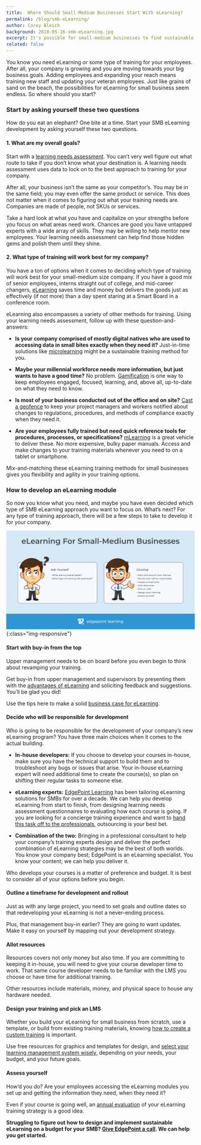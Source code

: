 ```yaml
---
title:  Where Should Small-Medium Businesses Start With eLearning?
permalink: /blog/smb-eLearning/
author: Corey Bleich
background: 2018-05-16-smb-eLearning.jpg
excerpt: It's possible for small-medium businesses to find sustainable and affordable eLearning solutions to train their employees. From assessment to ongoing audits, here's how to get started with eLearning for your SMB.
related: false
---
```


You know you need eLearning or some type of training for your employees. After all, your company is growing and you are moving towards your big business goals. Adding employees and expanding your reach means training new staff and updating your veteran employees. Just like grains of sand on the beach, the possibilities for eLearning for small business seem endless. So where should you start?

### Start by asking yourself these two questions

How do you eat an elephant? One bite at a time. Start your SMB eLearning development by asking yourself these two questions.

#### 1. What are my overall goals?

Start with a [learning needs assessment](http://www.edgepointlearning.com/blog/training-needs-analysis). You can’t very well figure out what route to take if you don’t know what your destination is. A learning needs assessment uses data to lock on to the best approach to training for your company.

After all, your business isn’t the same as your competitor’s. You may be in the same field; you may even offer the same product or service. This does not matter when it comes to figuring out what your training needs are. Companies are made of people, not SKUs or services.

Take a hard look at what you have and capitalize on your strengths before you focus on what areas need work. Chances are good you have untapped experts with a wide array of skills. They may be willing to help mentor new employees. Your learning needs assessment can help find those hidden gems and polish them until they shine.

#### 2. What type of training will work best for my company?

You have a ton of options when it comes to deciding which type of training will work best for your small-medium size company. If you have a good mix of senior employees, interns straight out of college, and mid-career changers, [eLearning](https://www.edgepointlearning.com/blog/advantages-of-elearning/) saves time and money but delivers the goods just as effectively (if not more) than a day spent staring at a Smart Board in a conference room.

eLearning also encompasses a variety of other methods for training. Using your learning needs assessment, follow up with these question-and-answers:

*  <strong>Is your company comprised of mostly digital natives who are used to accessing data in small bites exactly when they need it?</strong> Just-in-time solutions like [microlearning](https://www.edgepointlearning.com/blog/microlearning/) might be a sustainable training method for you.

*  <strong>Maybe your millennial workforce needs more information, but just wants to have a good time?</strong> No problem. [Gamification](https://www.edgepointlearning.com/blog/gamification-in-elearning/) is one way to keep employees engaged, focused, learning, and, above all, up-to-date on what they need to know.

*  <strong>Is most of your business conducted out of the office and on site?</strong> [Cast a geofence](https://www.edgepointlearning.com/blog/geofencing/) to keep your project managers and workers notified about changes to regulations, procedures, and methods of compliance exactly when they need it.

*  <strong>Are your employees fully trained but need quick reference tools for procedures, processes, or specifications?</strong> [mLearning](https://www.edgepointlearning.com/blog/what-is-mlearning/) is a great vehicle to deliver these. No more expensive, bulky paper manuals. Access and make changes to your training materials whenever you need to on a tablet or smartphone.

Mix-and-matching these eLearning training methods for small businesses gives you flexibility and agility in your training options.

### How to develop an eLearning module

So now you know what you need, and maybe you have even decided which type of SMB eLearning approach you want to focus on. What’s next? For any type of training approach, there will be a few steps to take to develop it for your company.

![eLearning For Small-Medium Businesses ](/assets/images/blog/smb-elearning-infographic.jpg "RESPONSIVE image"){:class="img-responsive"}

#### Start with buy-in from the top

Upper management needs to be on board before you even begin to think about revamping your training.

Get buy-in from upper management and supervisors by presenting them with the [advantages of eLearning](https://www.edgepointlearning.com/blog/business-case-for-elearning-development/) and soliciting feedback and suggestions. You’ll be glad you did!

Use the tips here to make a solid [business case for eLearning](https://www.edgepointlearning.com/blog/business-case-for-elearning-development/).

#### Decide who will be responsible for development

Who is going to be responsible for the development of your company’s new eLearning program? You have three main choices when it comes to the actual building.

*  <strong>In-house developers:</strong> If you choose to develop your courses in-house, make sure you have the technical support to build them and to troubleshoot any bugs or issues that arise. Your in-house eLearning expert will need additional time to create the course(s), so plan on shifting their regular tasks to someone else.

*  <strong>eLearning experts:</strong> [EdgePoint Learning](https://www.edgepointlearning.com/) has been tailoring eLearning solutions for SMBs for over a decade. We can help you develop eLearning from start to finish, from designing learning needs assessment questionnaires to evaluating how each course is going. If you are looking for a concierge training experience and want to [hand this task off to the professionals](https://www.edgepointlearning.com/blog/when-to-outsource-your-elearning/), outsourcing is your best bet.

*  <strong>Combination of the two:</strong> Bringing in a professional consultant to help your company’s training experts design and deliver the perfect combination of eLearning strategies may be the best of both worlds. You know your company best; EdgePoint is an eLearning specialist. You know your content; we can help you deliver it.

Who develops your courses is a matter of preference and budget. It is best to consider all of your options before you begin.

#### Outline a timeframe for development and rollout

Just as with any large project, you need to set goals and outline dates so that redeveloping your eLearning is not a never-ending process.

Plus, that management buy-in earlier? They are going to want updates. Make it easy on yourself by mapping out your development strategy.

#### Allot resources

Resources covers not only money but also time. If you are committing to keeping it in-house, you will need to give your course developer time to work. That same course developer needs to be familiar with the LMS you choose or have time for additional training.

Other resources include materials, money, and physical space to house any hardware needed.

#### Design your training and pick an LMS

Whether you build your eLearning for small business from scratch, use a template, or build from existing training materials, knowing [how to create a custom training](https://www.edgepointlearning.com/blog/how-to-create-your-custom-elearning-course-with-25-free-tools/) is important.

Use free resources for graphics and templates for design, and [select your learning management system wisely](https://elearningindustry.com/choosing-lms-for-small-business-consider-5-things), depending on your needs, your budget, and your future goals.

#### Assess yourself

How’d you do? Are your employees accessing the eLearning modules you set up and getting the information they need, when they need it?

Even if your course is going well, an [annual evaluation](https://www.edgepointlearning.com/blog/is-it-time-to-evaluate-your-training-strategy/) of your eLearning training strategy is a good idea.

<strong>Struggling to figure out how to design and implement sustainable eLearning on a budget for your SMB? [Give EdgePoint a call](https://www.edgepointlearning.com/contact/). We can help you get started.</strong>
